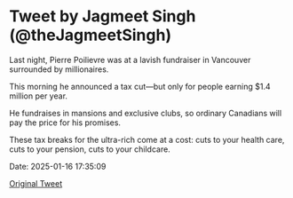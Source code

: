 # Tweet by Jagmeet Singh (@theJagmeetSingh)

Last night, Pierre Poilievre was at a lavish fundraiser in Vancouver surrounded by millionaires.

This morning he announced a tax cut—but only for people earning $1.4 million per year.

He fundraises in mansions and exclusive clubs, so ordinary Canadians will pay the price for his promises.

These tax breaks for the ultra-rich come at a cost: cuts to your health care, cuts to your pension, cuts to your childcare.

Date: 2025-01-16 17:35:09

[Original Tweet](https://x.com/theJagmeetSingh/status/1879945497726599292)

